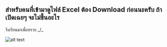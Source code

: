## สำหรับคนที่เข้ามาดูไฟล์ Excel ต้อง Download ก่อนนะครับ ถ้าเปิดเฉยๆ จะไม่ขึ้นอะไร
จึงเรียนมาเพื่อทราบ _/\_

![alt text](https://i.pinimg.com/originals/ca/dd/f1/caddf1451f44b2aa18140fe7303e5229.webp)

